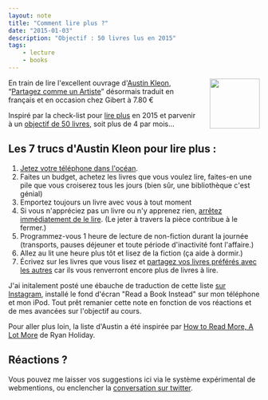 ```yaml
---
layout: note
title: "Comment lire plus ?"
date: "2015-01-03"
description: "Objectif : 50 livres lus en 2015"
tags: 
    - lecture
    - books
---
```

<img style="padding-left:20px; float:right; width:100px; height:100px;" src="http://photos-h.ak.instagram.com/hphotos-ak-xfa1/t51.2885-15/10914113_1520893888178943_1854795171_n.jpg" />


En train de lire l'excellent ouvrage d'<span class="h-card microcard" rel="muse">[Austin Kleon](http://austinkleon.com)</span>, <q>[Partagez comme un Artiste](http://austinkleon.com/2011/03/30/how-to-steal-like-an-artist-and-9-other-things-nobody-told-me/)</q> désormais traduit en français et en occasion chez Gibert à 7.80 €  

Inspiré par la check-list pour [lire plus](http://austinkleon.com/2014/12/29/how-to-read-more/) en 2015 et parvenir à un [objectif de 50 livres](https://www.goodreads.com/user/show/3564667-christophe), soit plus de 4 par mois... 

## Les 7 trucs d'Austin Kleon pour lire plus : 

1. [Jetez votre téléphone dans l'océan](http://austinkleon.com/2014/07/22/read-a-book-instead/).
2. Faites un budget, achetez les livres que vous voulez lire, faites-en une pile que vous croiserez tous les jours (bien sûr, une bibliothèque c'est génial)
3. Emportez toujours un livre avec vous à tout moment
4. Si vous n'appréciez pas un livre ou n'y apprenez rien, [arrêtez immédiatement de le lire](http://austinkleon.com/2014/10/17/33-thoughts-on-reading/). (Le jeter à travers la pièce contribue à le fermer.)
5. Programmez-vous 1 heure de lecture de non-fiction durant la journée (transports, pauses déjeuner et toute période d'inactivité font l'affaire.)
6. Allez au lit une heure plus tôt et lisez de la fiction (ça aide à dormir.)
7. Écrivez sur les livres que vous lisez et [partagez vos livres préférés avec les autres](http://books.austinkleon.com) car ils vous renverront encore plus de livres à lire.

J'ai initalement posté une ébauche de traduction de cette liste <span rel="syndication" class="u-syndication">[sur Instagram](http://instagram.com/p/xXPtfHp77c/)</span>, installé le fond d'écran "Read a Book Instead" sur mon téléphone et mon iPod. Tout prêt remanier cette note en fonction de vos réactions et de mes avancées sur l'objectif au cours. 

Pour aller plus loin, la liste d'Austin a été inspirée par [How to Read More, A Lot More](http://ryanholiday.net/how-to-read-more-a-lot-more/) de Ryan Holiday. 

## Réactions ?

Vous pouvez me laisser vos suggestions ici via le système expérimental de webmentions, ou enclencher la [conversation sur twitter](https://twitter.com/xtof_fr/status/551096879837347840).


  
  
  

